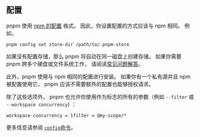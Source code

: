 ## 配置

pnpm 使用 [npm 的配置](https://docs.npmjs.com/misc/config) 格式。 因此，你设置配置的方式应该与 npm 相同。 例如，

```text
pnpm config set store-dir /path/to/.pnpm-store
```

如果没有配置存储，那么 pnpm 将自动在同一磁盘上创建存储。 如果你需要 pnpm 跨多个硬盘或文件系统工作， 请阅读[常见问题解答](https://www.pnpm.cn/faq#does-pnpm-work-across-multiple-hard-drives-or-filesystems)。

此外，pnpm 使用与 npm 相同的配置进行安装。 如果你有一个私有源并且 npm 被配置使用它， pnpm 应该不需要额外的配置也能够授权请求。

除了这些选项外， pnpm 也允许你使用作为标志的所有的参数（例如 `--filter` 或 `--workspace concurrency`) ：

```text
workspace-concurrency = 1filter = @my-scope/*
```

更多信息请参阅 [`config`命令](https://www.pnpm.cn/cli/config)。
